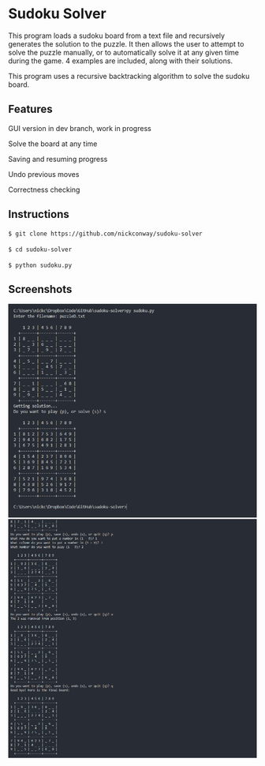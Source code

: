 # Sudoku Solver

This program loads a sudoku board from a text file and recursively generates the solution to the puzzle. It then allows the user to attempt to solve the puzzle manually, or to automatically solve it at any given time during the game. 4 examples are included, along with their solutions.

This program uses a recursive backtracking algorithm to solve the sudoku board.

## Features

GUI version in dev branch, work in progress

Solve the board at any time

Saving and resuming progress

Undo previous moves

Correctness checking

## Instructions

```
$ git clone https://github.com/nickconway/sudoku-solver

$ cd sudoku-solver

$ python sudoku.py
```

## Screenshots

![Screenshot 1](/images/screenshot1.png)
![Screenshot 2](/images/screenshot2.png)
